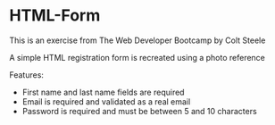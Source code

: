 # HTML-Form

This is an exercise from The Web Developer Bootcamp by Colt Steele

A simple HTML registration form is recreated using a photo reference

Features:
<ul>
  <li>First name and last name fields are required</li>
  <li>Email is required and validated as a real email</li>
  <li>Password is required and must be between 5 and 10 characters</li>
</ul>
